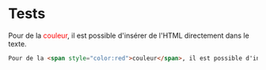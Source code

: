 # Tests

Pour de la <span style="color:red">couleur</span>, il est possible d'insérer de l'HTML directement dans le texte.

```html
Pour de la <span style="color:red">couleur</span>, il est possible d'insérer de l'HTML directement dans le texte.
```